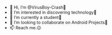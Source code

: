 - 👋 Hi, I’m @VirusBoy-Crash🥸
- 👀 I’m interested in discovering technology🙊
- 🌱 I’m currently a student🙈
- 💞️ I’m looking to collaborate on Android Projects🙉
- 📫 Reach me.😉

<!---
VirusBoy-Crash/VirusBoy-Crash is a ✨ special ✨ repository because its `README.md` (this file) appears on your GitHub profile.
You can click the Preview link to take a look at your changes.
--->

